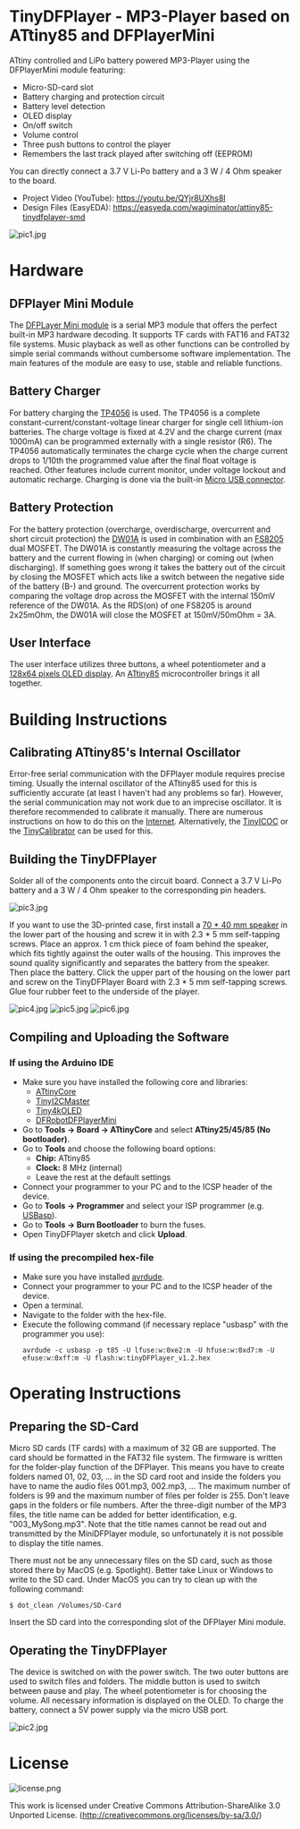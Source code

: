 # TinyDFPlayer - MP3-Player based on ATtiny85 and DFPlayerMini
ATtiny controlled and LiPo battery powered MP3-Player using the DFPlayerMini module featuring:
- Micro-SD-card slot
- Battery charging and protection circuit
- Battery level detection
- OLED display
- On/off switch
- Volume control
- Three push buttons to control the player
- Remembers the last track played after switching off (EEPROM)

You can directly connect a 3.7 V Li-Po battery and a 3 W / 4 Ohm speaker to the board.

- Project Video (YouTube): https://youtu.be/QYjr8UXhs8I
- Design Files (EasyEDA): https://easyeda.com/wagiminator/attiny85-tinydfplayer-smd

![pic1.jpg](https://raw.githubusercontent.com/wagiminator/ATtiny85-TinyDFPlayer/master/documentation/TinyDFPlayer_pic1.jpg)

# Hardware
## DFPlayer Mini Module
The [DFPLayer Mini module](https://wiki.dfrobot.com/DFPlayer_Mini_SKU_DFR0299) is a serial MP3 module that offers the perfect built-in MP3 hardware decoding. It supports TF cards with FAT16 and FAT32 file systems. Music playback as well as other functions can be controlled by simple serial commands without cumbersome software implementation. The main features of the module are easy to use, stable and reliable functions.

## Battery Charger
For battery charging the [TP4056](https://datasheet.lcsc.com/szlcsc/1904031009_TPOWER-TP4056_C382139.pdf) is used. The TP4056 is a complete constant-current/constant-voltage linear charger for single cell lithium-ion batteries. The charge voltage is fixed at 4.2V and the charge current (max 1000mA) can be programmed externally with a single resistor (R6). The TP4056 automatically terminates the charge cycle when the charge current drops to 1/10th the programmed value after the final float voltage is reached. Other features include current monitor, under voltage lockout and automatic recharge. Charging is done via the built-in [Micro USB connector](https://aliexpress.com/wholesale?SearchText=micro+usb+2pin+dip).

## Battery Protection
For the battery protection (overcharge, overdischarge, overcurrent and short circuit protection) the [DW01A](https://datasheet.lcsc.com/szlcsc/1901091236_PUOLOP-DW01A_C351410.pdf) is used in combination with an [FS8205](https://datasheet.lcsc.com/szlcsc/Fortune-Semicon-FS8205_C32254.pdf) dual MOSFET. The DW01A is constantly measuring the voltage across the battery and the current flowing in (when charging) or coming out (when discharging). If something goes wrong it takes the battery out of the circuit by closing the MOSFET which acts like a switch between the negative side of the battery (B-) and ground. The overcurrent protection works by comparing the voltage drop across the MOSFET with the internal 150mV reference of the DW01A. As the RDS(on) of one FS8205 is around 2x25mOhm, the DW01A will close the MOSFET at 150mV/50mOhm = 3A.

## User Interface
The user interface utilizes three buttons, a wheel potentiometer and a [128x64 pixels OLED display](http://aliexpress.com/wholesale?SearchText=128+64+0.96+oled+new+4pin). An [ATtiny85](https://ww1.microchip.com/downloads/en/DeviceDoc/Atmel-2586-AVR-8-bit-Microcontroller-ATtiny25-ATtiny45-ATtiny85_Datasheet.pdf) microcontroller brings it all together.

# Building Instructions
## Calibrating ATtiny85's Internal Oscillator
Error-free serial communication with the DFPlayer module requires precise timing. Usually the internal oscillator of the ATtiny85 used for this is sufficiently accurate (at least I haven't had any problems so far). However, the serial communication may not work due to an imprecise oscillator. It is therefore recommended to calibrate it manually. There are numerous instructions on how to do this on the [Internet](http://ernstc.dk/arduino/tinytuner.html). Alternatively, the [TinyICOC](https://github.com/wagiminator/ATtiny84-TinyICOC) or the [TinyCalibrator](https://github.com/wagiminator/ATtiny84-TinyCalibrator) can be used for this.

## Building the TinyDFPlayer
Solder all of the components onto the circuit board. Connect a 3.7 V Li-Po battery and a 3 W / 4 Ohm speaker to the corresponding pin headers.

![pic3.jpg](https://raw.githubusercontent.com/wagiminator/ATtiny85-TinyDFPlayer/master/documentation/TinyDFPlayer_pic3.jpg)

If you want to use the 3D-printed case, first install a [70 * 40 mm speaker](https://aliexpress.com/wholesale?SearchText=speaker+4070) in the lower part of the housing and screw it in with 2.3 * 5 mm self-tapping screws. Place an approx. 1 cm thick piece of foam behind the speaker, which fits tightly against the outer walls of the housing. This improves the sound quality significantly and separates the battery from the speaker. Then place the battery. Click the upper part of the housing on the lower part and screw on the TinyDFPlayer Board with 2.3 * 5 mm self-tapping screws. Glue four rubber feet to the underside of the player.

![pic4.jpg](https://raw.githubusercontent.com/wagiminator/ATtiny85-TinyDFPlayer/master/documentation/TinyDFPlayer_pic4.jpg)
![pic5.jpg](https://raw.githubusercontent.com/wagiminator/ATtiny85-TinyDFPlayer/master/documentation/TinyDFPlayer_pic5.jpg)
![pic6.jpg](https://raw.githubusercontent.com/wagiminator/ATtiny85-TinyDFPlayer/master/documentation/TinyDFPlayer_pic6.jpg)

## Compiling and Uploading the Software
### If using the Arduino IDE
- Make sure you have installed the following core and libraries: 
  - [ATtinyCore](https://github.com/SpenceKonde/ATTinyCore)
  - [TinyI2CMaster](https://github.com/technoblogy/tiny-i2c)
  - [Tiny4kOLED](https://github.com/datacute/Tiny4kOLED)
  - [DFRobotDFPlayerMini](https://github.com/DFRobot/DFRobotDFPlayerMini)
- Go to **Tools -> Board -> ATtinyCore** and select **ATtiny25/45/85 (No bootloader)**.
- Go to **Tools** and choose the following board options:
  - **Chip:**           ATtiny85
  - **Clock:**          8 MHz (internal)
  - Leave the rest at the default settings
- Connect your programmer to your PC and to the ICSP header of the device.
- Go to **Tools -> Programmer** and select your ISP programmer (e.g. [USBasp](https://aliexpress.com/wholesale?SearchText=usbasp)).
- Go to **Tools -> Burn Bootloader** to burn the fuses.
- Open TinyDFPlayer sketch and click **Upload**.

### If using the precompiled hex-file
- Make sure you have installed [avrdude](https://learn.adafruit.com/usbtinyisp/avrdude).
- Connect your programmer to your PC and to the ICSP header of the device.
- Open a terminal.
- Navigate to the folder with the hex-file.
- Execute the following command (if necessary replace "usbasp" with the programmer you use):
  ```
  avrdude -c usbasp -p t85 -U lfuse:w:0xe2:m -U hfuse:w:0xd7:m -U efuse:w:0xff:m -U flash:w:tinyDFPlayer_v1.2.hex
  ```

# Operating Instructions
## Preparing the SD-Card
Micro SD cards (TF cards) with a maximum of 32 GB are supported. The card should be formatted in the FAT32 file system. The firmware is written for the folder-play function of the DFPlayer. This means you have to create folders named 01, 02, 03, ... in the  SD card root and inside the folders you have to name the audio files 001.mp3, 002.mp3, ... The maximum number of folders is 99 and the maximum number of files per folder is 255. Don't leave gaps in the folders or file numbers. After the three-digit number of the MP3 files, the title name can be added for better identification, e.g. "003_MySong.mp3". Note that the title names cannot be read out and transmitted by the MiniDFPlayer module, so unfortunately it is not possible to display the title names.

There must not be any unnecessary files on the SD card, such as those stored there by MacOS (e.g. Spotlight). Better take Linux or Windows to write to the SD card. Under MacOS you can try to clean up with the following command:

```
$ dot_clean /Volumes/SD-Card
```

Insert the SD card into the corresponding slot of the DFPlayer Mini module.

## Operating the TinyDFPlayer
The device is switched on with the power switch. The two outer buttons are used to switch files and folders. The middle button is used to switch between pause and play. The wheel potentiometer is for choosing the volume. All necessary information is displayed on the OLED. To charge the battery, connect a 5V power supply via the micro USB port.

![pic2.jpg](https://raw.githubusercontent.com/wagiminator/ATtiny85-TinyDFPlayer/master/documentation/TinyDFPlayer_pic2.jpg)

# License
![license.png](https://i.creativecommons.org/l/by-sa/3.0/88x31.png)

This work is licensed under Creative Commons Attribution-ShareAlike 3.0 Unported License. 
(http://creativecommons.org/licenses/by-sa/3.0/)
